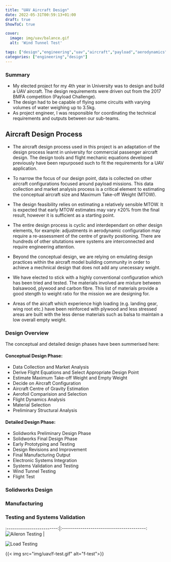 ```yaml
---
title: "UAV Aircraft Design"
date: 2022-05-31T00:59:13+01:00
draft: true
ShowToC: true

cover:
  image: img/uav/balance.gif
  alt: 'Wind Tunnel Test'

tags: ["design","engineering","uav","aircraft","payload","aerodynamics","rc","electronics","propulsion","solidworks","MATLAB"]
categories: ["engineering","design"]
---
```


### Summary

- My elected project for my 4th year in University was to design and build a UAV aircraft. The design requirements were driven out from the 2017 BMFA competition (Payload Challenge).
- The design had to be capable of flying some circuits with varying volumes of water weighing up to 3.5kg.
- As project engineer, I was responsible for coordinating the technical requirements and outputs between our sub-teams.


## Aircraft Design Process
- The aircraft design process used in this project is an adaptation of the design process learnt in university for commercial passenger aircraft design. The design tools and flight mechanic equations developed previously have been repurposed such to fit the requirements for a UAV application.

- To narrow the focus of our design point, data is collected on other aircraft configurations focused around payload missions. This data collection and market analysis process is a critical element to estimating the conceptual aircraft size and Maximum Take-off Weight (MTOW).

- The design feasibility relies on estimating a relatively sensible MTOW. It is expected that early MTOW estimates may vary &plusmn;20% from the final result, however it is sufficient as a starting point.

- The entire design process is cyclic and interdependant on other design elements, for example: adjustments in aerodynamic configuration may require a re-assessment of the centre of gravity positioning. There are hundreds of other situtations were systems are interconnected and require engineering attention.

- Beyond the conceptual design, we are relying on emulating design practices within the aircraft model building community in order to achieve a mechnical design that does not add any unecessary weight.

- We have elected to stick with a highly conventional configuration which has been tried and tested. The materials involved are mixture between balsawood, plywood and carbon fibre. This list of materials provide a good stength to weight ratio for the mission we are designing for.

- Areas of the aircaft which experience high loading (e.g. landing gear, wing root etc.) have been reinforced with plywood and less stressed areas are built with the less dense materials such as balsa to maintain a low overall empty weight.


### Design Overview

The conceptual and detailed design phases have been summerised here:


#### Conceptual Design Phase:
- Data Collection and Market Analysis
- Derive Flight Equations and Select Appropriate Design Point
- Estimate Maximum Take-off Weight and Empty Weight
- Decide on Aircraft Configuration
- Aircraft Centre of Gravity Estimation
- Aerofoil Comparision and Selection
- Flight Dynamics Analysis
- Material Selection
- Preliminary Structural Analysis

#### Detailed Design Phase:
- Solidworks Preliminary Design Phase
- Solidworks Final Design Phase
- Early Prototyping and Testing
- Design Revisions and Improvement
- Final Manufacturing Output
- Electronic Systems Integration
- Systems Validation and Testing
- Wind Tunnel Testing
- Flight Test

### Solidworks Design

### Manufacturing

### Testing and Systems Validation
:-------------------------:|:-----------------------------------------:
![Aileron Testing](/img/ua/e-test.gif) |

![Load Testing](/img/uav/ld-test.gif)


{{< img src="img/uav/f-test.gif" alt="f-test">}}
